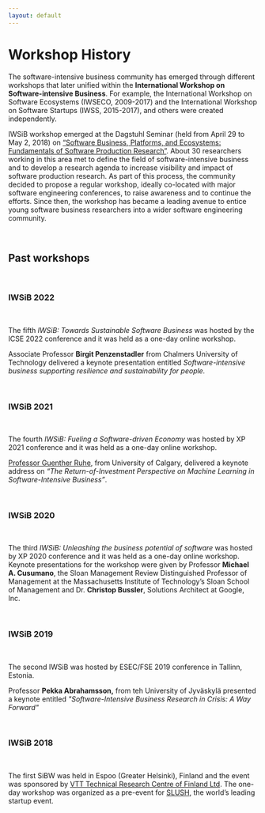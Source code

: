 ```yaml
---
layout: default
---
```



# Workshop History #

The software-intensive business community has emerged through different workshops that later unified within the **International Workshop on Software-intensive Business**. For example, the International Workshop on Software Ecosystems (IWSECO, 2009-2017) and the International Workshop on Software Startups (IWSS, 2015-2017), and others were created independently.

IWSiB workshop emerged at the Dagstuhl Seminar (held from April 29 to May 2, 2018) on [“Software Business, Platforms, and Ecosystems: Fundamentals of Software Production Research”](http://www.dagstuhl.de/en/program/calendar/semhp/?semnr=18182). About 30 researchers working in this area met to define the field of software-intensive business and to develop a research agenda to increase visibility and impact of software production research. As part of this process, the community decided to propose a regular workshop, ideally co-located with major software engineering conferences, to raise awareness and to continue the efforts. Since then, the workshop has became a leading avenue to entice young software business researchers into a wider software engineering community. 

&nbsp; 

## Past workshops ##

&nbsp; 

### IWSiB 2022 ###

&nbsp; 

The fifth *IWSiB: Towards Sustainable Software Business* was hosted by the ICSE 2022 conference and it was held as a one-day online workshop.

Associate Professor **Birgit Penzenstadler** from Chalmers University of Technology delivered a keynote presentation entitled *Software-intensive business supporting resilience and sustainability for people.*

&nbsp; 

### IWSiB 2021 ###

&nbsp; 

The fourth *IWSiB: Fueling a Software-driven Economy* was hosted by XP 2021 conference and it was held as a one-day online workshop.

[Professor Guenther Ruhe](https://ruhe.cpsc.ucalgary.ca/), from University of Calgary, delivered a keynote address on *“The Return-of-Investment Perspective on Machine Learning in Software-Intensive Business”*.

&nbsp; 

### IWSiB 2020 ###

&nbsp; 

The third *IWSiB: Unleashing the business potential of software* was hosted by XP 2020 conference and it was held as a one-day online workshop. Keynote presentations for the workshop were given by Professor **Michael A. Cusumano**, the Sloan Management Review Distinguished Professor of Management at the Massachusetts Institute of Technology’s Sloan School of Management and Dr. **Christop Bussler**, Solutions Architect at Google, Inc.

&nbsp; 

### IWSiB 2019 ###

&nbsp; 

The second IWSiB was hosted by ESEC/FSE 2019 conference in Tallinn, Estonia. 

Professor **Pekka Abrahamsson,** from teh University of Jyväskylä presented a keynote entitled *"Software-Intensive Business Research in Crisis: A Way Forward"*

&nbsp; 

### IWSiB 2018 ###

&nbsp; 

The first SiBW was held in Espoo (Greater Helsinki), Finland and the event was sponsored by [VTT Technical Research Centre of Finland Ltd](http://www.vtt.fi/). The one-day workshop was organized as a pre-event for [SLUSH](http://www.slush.org/), the world’s leading startup event. 